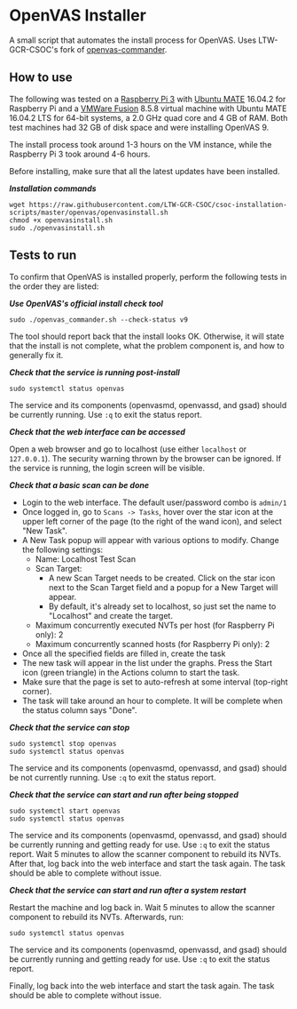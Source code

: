 # OpenVAS Installer
A small script that automates the install process for OpenVAS. Uses LTW-GCR-CSOC's fork of [openvas-commander](https://github.com/LTW-GCR-CSOC/openvas-commander).

## How to use
The following was tested on a [Raspberry Pi 3](https://www.raspberrypi.org) with [Ubuntu MATE](https://ubuntu-mate.org/) 16.04.2 for Raspberry Pi and a [VMWare Fusion](https://www.vmware.com/products/fusion.html) 8.5.8 virtual machine with Ubuntu MATE 16.04.2 LTS for 64-bit systems, a 2.0 GHz quad core and 4 GB of RAM. Both test machines had 32 GB of disk space and were installing OpenVAS 9.

The install process took around 1-3 hours on the VM instance, while the Raspberry Pi 3 took around 4-6 hours.

Before installing, make sure that all the latest updates have been installed.

***Installation commands***
```
wget https://raw.githubusercontent.com/LTW-GCR-CSOC/csoc-installation-scripts/master/openvas/openvasinstall.sh
chmod +x openvasinstall.sh
sudo ./openvasinstall.sh
```

## Tests to run
To confirm that OpenVAS is installed properly, perform the following tests in the order they are listed:

***Use OpenVAS's official install check tool***
```
sudo ./openvas_commander.sh --check-status v9
```
The tool should report back that the install looks OK. Otherwise, it will state that the install is not complete, what the problem component is, and how to generally fix it.

***Check that the service is running post-install***
```
sudo systemctl status openvas
```
The service and its components (openvasmd, openvassd, and gsad) should be currently running. Use ```:q``` to exit the status report.

***Check that the web interface can be accessed***

Open a web browser and go to localhost (use either ```localhost``` or ```127.0.0.1```). The security warning thrown by the browser can be ignored. If the service is running, the login screen will be visible.

***Check that a basic scan can be done***

* Login to the web interface. The default user/password combo is ```admin/1```
* Once logged in, go to ```Scans -> Tasks```, hover over the star icon at the upper left corner of the page (to the right of the wand icon), and select "New Task".
* A New Task popup will appear with various options to modify. Change the following settings:
  * Name: Localhost Test Scan
  * Scan Target:
    * A new Scan Target needs to be created. Click on the star icon next to the Scan Target field and a popup for a New Target will appear.
    * By default, it's already set to localhost, so just set the name to "Localhost" and create the target.
  * Maximum concurrently executed NVTs per host (for Raspberry Pi only): 2
  * Maximum concurrently scanned hosts (for Raspberry Pi only): 2
* Once all the specified fields are filled in, create the task
* The new task will appear in the list under the graphs. Press the Start icon (green triangle) in the Actions column to start the task.
* Make sure that the page is set to auto-refresh at some interval (top-right corner).
* The task will take around an hour to complete. It will be complete when the status column says "Done".

***Check that the service can stop***
```
sudo systemctl stop openvas
sudo systemctl status openvas
```
The service and its components (openvasmd, openvassd, and gsad) should be not currently running. Use ```:q``` to exit the status report.

***Check that the service can start and run after being stopped***

```
sudo systemctl start openvas
sudo systemctl status openvas
```
The service and its components (openvasmd, openvassd, and gsad) should be currently running and getting ready for use. Use ```:q``` to exit the status report.
Wait 5 minutes to allow the scanner component to rebuild its NVTs. After that, log back into the web interface and start the task again. The task should be able to complete without issue.

***Check that the service can start and run after a system restart***

Restart the machine and log back in. Wait 5 minutes to allow the scanner component to rebuild its NVTs. Afterwards, run:

```
sudo systemctl status openvas
```
The service and its components (openvasmd, openvassd, and gsad) should be currently running and getting ready for use. Use ```:q``` to exit the status report.

Finally, log back into the web interface and start the task again. The task should be able to complete without issue.

